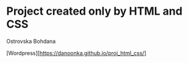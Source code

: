 # Project created only by HTML and CSS

Ostrovska Bohdana

[Wordpress][https://danoonka.github.io/proj_html_css/]
